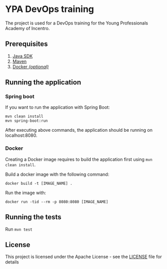 # YPA DevOps training

The project is used for a DevOps training for the Young Professionals Academy of Incentro.

## Prerequisites

1. [Java SDK](https://java.com/en/download/)
2. [Maven](https://maven.apache.org/download.cgi) 
3. [Docker _(optional)_](https://www.docker.com/products/docker-desktop)

## Running the application

### Spring boot
If you want to run the application with Spring Boot:
```
mvn clean install
mvn spring-boot:run
```
After executing above commands, the application should be running on localhost:8080.

### Docker
Creating a Docker image requires to build the application first using `mvn clean install`.

Build a docker image with the following command:
```
docker build -t [IMAGE_NAME] .
```
Run the image with:
```
docker run -tid --rm -p 8080:8080 [IMAGE_NAME]
```

## Running the tests

Run `mvn test`

## License

This project is licensed under the Apache License - see the [LICENSE](LICENSE) file for details


